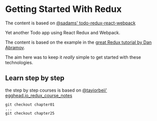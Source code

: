 # Getting Started With Redux

The content is based on [@sadams' todo-redux-react-webpack](https://github.com/sadams/todo-redux-react-webpack)

Yet another Todo app using React Redux and Webpack. 

The content is based on the example in the 
[great Redux tutorial by Dan Abramov](https://egghead.io/courses/getting-started-with-redux).

The aim here was to keep it *really* simple to get started with these technologies.


## Learn step by step 
	
the step by step courses is based on [@tayiorbeii' egghead.io_redux_course_notes](https://github.com/tayiorbeii/egghead.io_redux_course_notes)

	git checkout chapter01
	...
	git checkout chapter25